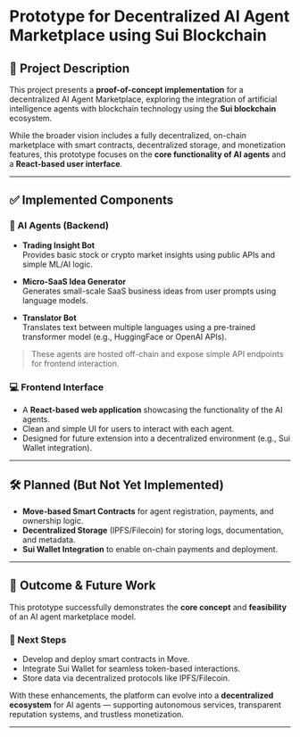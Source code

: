 # Prototype for Decentralized AI Agent Marketplace using Sui Blockchain

## 📌 Project Description

This project presents a **proof-of-concept implementation** for a decentralized AI Agent Marketplace, exploring the integration of artificial intelligence agents with blockchain technology using the **Sui blockchain** ecosystem.

While the broader vision includes a fully decentralized, on-chain marketplace with smart contracts, decentralized storage, and monetization features, this prototype focuses on the **core functionality of AI agents** and a **React-based user interface**.

---

## ✅ Implemented Components

### 🔧 AI Agents (Backend)
- **Trading Insight Bot**  
  Provides basic stock or crypto market insights using public APIs and simple ML/AI logic.

- **Micro-SaaS Idea Generator**  
  Generates small-scale SaaS business ideas from user prompts using language models.

- **Translator Bot**  
  Translates text between multiple languages using a pre-trained transformer model (e.g., HuggingFace or OpenAI APIs).

> These agents are hosted off-chain and expose simple API endpoints for frontend interaction.

### 💻 Frontend Interface
- A **React-based web application** showcasing the functionality of the AI agents.
- Clean and simple UI for users to interact with each agent.
- Designed for future extension into a decentralized environment (e.g., Sui Wallet integration).

---

## 🛠️ Planned (But Not Yet Implemented)

- **Move-based Smart Contracts** for agent registration, payments, and ownership logic.
- **Decentralized Storage** (IPFS/Filecoin) for storing logs, documentation, and metadata.
- **Sui Wallet Integration** to enable on-chain payments and deployment.

---

## 🚀 Outcome & Future Work

This prototype successfully demonstrates the **core concept** and **feasibility** of an AI agent marketplace model.

### 🔮 Next Steps
- Develop and deploy smart contracts in Move.
- Integrate Sui Wallet for seamless token-based interactions.
- Store data via decentralized protocols like IPFS/Filecoin.

With these enhancements, the platform can evolve into a **decentralized ecosystem** for AI agents — supporting autonomous services, transparent reputation systems, and trustless monetization.

---

